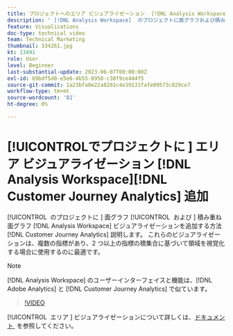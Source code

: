 ```yaml
---
title: プロジェクトへのエリア ビジュアライゼーション  [!DNL Analysis Workspace]  追加
description: ' [!DNL Analysis Workspace]  のプロジェクトに面グラフおよび積み重ね面グラフのビジュアライゼーション  [!DNL Customer Journey Analytics] 追加する方法を説明します。'
feature: Visualizations
doc-type: technical video
team: Technical Marketing
thumbnail: 334261.jpg
kt: 13491
role: User
level: Beginner
last-substantial-update: 2023-06-07T00:00:00Z
exl-id: b9bdf5d0-e5e6-4b55-8958-c38f9ce444f5
source-git-commit: 1a23bfa0e22a8201c4e39131fafe09573c829ce7
workflow-type: tm+mt
source-wordcount: '81'
ht-degree: 0%

---
```


# [!UICONTROL &#x200B; でプロジェクトに &#x200B;] エリア ビジュアライゼーション [!DNL Analysis Workspace][!DNL Customer Journey Analytics] 追加

[!UICONTROL &#x200B; のプロジェクトに &#x200B;] 面グラフ [!UICONTROL &#x200B; および &#x200B;] 積み重ね面グラフ [!DNL Analysis Workspace] ビジュアライゼーションを追加する方法 [!DNL Customer Journey Analytics] 説明します。 これらのビジュアライゼーションは、複数の指標があり、2 つ以上の指標の積集合に基づいて領域を視覚化する場合に使用するのに最適です。

>[!NOTE]
>
>[!DNL Analysis Workspace] のユーザーインターフェイスと機能は、[!DNL Adobe Analytics] と [!DNL Customer Journey Analytics] で似ています。

>[!VIDEO](https://video.tv.adobe.com/v/334261/?quality=12&learn=on)

[!UICONTROL &#x200B; エリア &#x200B;] ビジュアライゼーションについて詳しくは、[&#x200B; ドキュメント &#x200B;](https://experienceleague.adobe.com/docs/analytics-platform/using/cja-workspace/visualizations/area.html) を参照してください。
